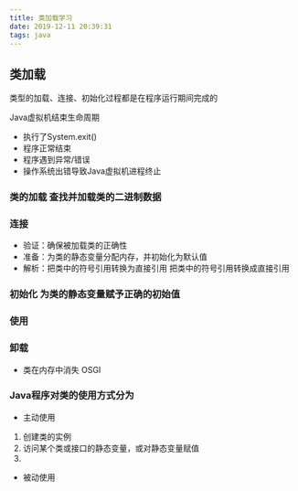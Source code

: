 ```yaml
---                                                                                                        
title: 类加载学习                                                                                               
date: 2019-12-11 20:39:31                                                                                  
tags: java                                                                                                 
---                                                                                                        
```

## 类加载                                                                                                     
类型的加载、连接、初始化过程都是在程序运行期间完成的                                                                                 
                                                                                                           
Java虚拟机结束生命周期                                                                                              
- 执行了System.exit()                                                                                         
- 程序正常结束                                                                                                   
- 程序遇到异常/错误                                                                                                
- 操作系统出错导致Java虚拟机进程终止                                                                                      
                                                                                                           
### 类的加载 查找并加载类的二进制数据                                                                                      
                                                                                                           
### 连接                                                                                                     
- 验证：确保被加载类的正确性                                                                                            
- 准备：为类的静态变量分配内存，并初始化为默认值                                                                                  
- 解析：把类中的符号引用转换为直接引用  把类中的符号引用转换成直接引用                                                                      
                                                                                                           
### 初始化 为类的静态变量赋予正确的初始值                                                                                    
                                                                                                           
### 使用                                                                                                     
                                                                                                           
### 卸载                                                                                                     
- 类在内存中消失 OSGI                                                                                             
                                                                                                           
### Java程序对类的使用方式分为                                                                                        
- 主动使用                                                                                                     
1. 创建类的实例                                                                                                  
2. 访问某个类或接口的静态变量，或对静态变量赋值                                                                                  
3.                                                                                                         
                                                                                                           
- 被动使用                                                                                                     